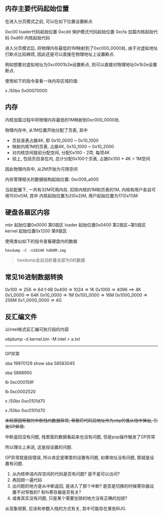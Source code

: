 




内存主要代码起始位置
------------------------------

在进入分页模式之前, 可以在如下位置设置断点

0xc00  loader代码起始位置
0xcdd 保护模式代码起始位置
0xcfa 加载内核起始代码
0xd60 内核起始代码

进入分页模式后, 将物理内存最低的1M映射到了0xc000_0000处, 由于对虚拟地址打断点比较麻烦, 因此还是可以直接在物理地址上设置断点. 

例如想要对虚拟地址为0xc0001b2e设置断点, 则可以直接对物理地址0x1b2e设置断点.


使用如下的指令查看一块内存区域的值:

x /50bx 0x00070000




内存
---------------

内核加载过程中将物理内存最低的1M映射到0xc000_0000处.

物理内存中, 从1M位置开始分配了页表, 其中
- 页目录表占据4K, 即 0x10_0000 ~ 0x10_1000 
- 映射内核1M的页表, 占据4K, 0x10_1000 ~ 0x10_2000
- 对内核空间提前分配空间, 分配0x100 - 2项, 每项4K
- 综上, 包括页目录在内, 总计分配0x100个页表, 占据0x100 * 4K = 1M空间

因此物理内存中, 从2M开始为可用空间

内存管理相关的数据结构起始位置: 0xc009_a000 

当前配置下, 一共有32M可用内存, 扣除内核的1M和页表的1M,  内核和用户各自可用15(0xf)M, 其中
内核起始位置为2(0x2)M, 用户起始位置为17(0x11)M



硬盘各扇区内容
----------------------

mbr        起始位置0x0000  第0扇区
loader     起始位置0x0400  第2扇区~第5扇区
kernel     起始位置0x1200  第9扇区


使用类似如下的指令查看硬盘内的数据

```
hexdump -C -n10240 hd60M.img 
```

> hexdump会自动折叠全部为0的数据


常见16进制数据转换
-----------------------------

0x100         =>  256 => 64个4B
0x400         => 1024 =>  1K
0x1000        => 4096 ==> 4K
0x1_0000      =>  64K
0x10_0000     =>   1M
0x100_0000    =>  16M
0x1000_0000   => 256M
0x1_0000_0000 =>   4G


反汇编文件
------------------

以Intel格式反汇编可执行段的内容

objdump -d kernel.bin -M intel > a.txt


------------------

GP异常

sba 19970129
show 
sba 58583045


sba 5898950

lb 0xc000159f

lb 0xc0002520

x /50bx 0xc0101d70

x /50bx 0xc0101d70

~~未知原因导致的中断栈内数据异常, 导致将代码段地址作为ebp的值从栈中弹出, 引发GP异常.~~


中断返回没有问题, 栈里面的数据看起来也没有问题, 但是pop操作触发了GP异常

所以理论上来说, 这是段设置的问题.

GP异常就是段错误, 所以肯定是哪里的设置有问题, 如果地址没有问题, 那就是设置有问题.

1. 从内核申请内存空间的代码是否有问题? 是不是可以访问?
2. 再回顾一遍代码
3. 出问题的地方是从中断返回, 是进入了那个中断? 是否是切换的时候寄存器设置不对导致的? 和fs寄存器是否有关?
4. 或者其实没有问题, 只是某个需要加锁的地方没有正确的加锁?

从现象观察, 应该和参数入栈的方式有关, 其中可能存在某些BUG.